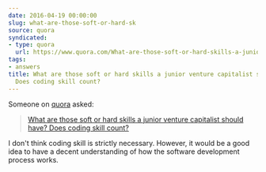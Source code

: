 ```yaml
---
date: 2016-04-19 00:00:00
slug: what-are-those-soft-or-hard-sk
source: quora
syndicated:
- type: quora
  url: https://www.quora.com/What-are-those-soft-or-hard-skills-a-junior-venture-capitalist-should-have-Does-coding-skill-count/answer/Roy-Tang
tags:
- answers
title: What are those soft or hard skills a junior venture capitalist should have?
  Does coding skill count?
---
```


Someone on [quora](https://quora.com) asked:

> [What are those soft or hard skills a junior venture capitalist should have? Does coding skill count?](https://www.quora.com/What-are-those-soft-or-hard-skills-a-junior-venture-capitalist-should-have-Does-coding-skill-count/answer/Roy-Tang)


I don't think coding skill is strictly necessary. However, it would be a good idea to have a decent understanding of how the software development process works.